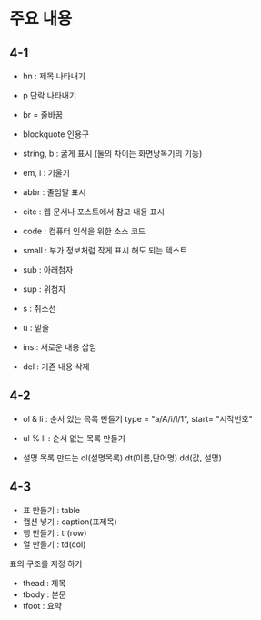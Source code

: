 # 주요 내용
<h2>4-1</h2>

- hn : 제목 나타내기
  
- p  단락 나타내기
- br = 줄바꿈
- blockquote 인용구
- string, b : 굵게 표시 (둘의 차이는 화면낭독기의 기능)
- em, i : 기울기

- abbr : 줄임말 표시
- cite : 웹 문서나 포스트에서 참고 내용 표시
- code : 컴퓨터 인식을 위한 소스 코드
- small : 부가 정보처럼 작게 표시 해도 되는 텍스트
- sub : 아래첨자
- sup : 위첨자
- s : 취소선

- u : 밑줄
- ins : 새로운 내용 삽임
- del : 기존 내용 삭제


<h2>4-2</h2>

- ol & li : 순서 있는 목록 만들기 type = "a/A/i/I/1", start= "시작번호"
- ul % li : 순서 없는 목록 만들기

- 설명 목록 만드는 dl(설명목록) dt(이름,단어명) dd(값, 설명)


<h2>4-3</h2>

- 표 만들기 : table
- 캡션 넣기 : caption(표제목)
- 행 만들기 : tr(row)
- 열 만들기 : td(col)

표의 구조를 지정 하기
- thead : 제목
- tbody : 본문
- tfoot : 요약
